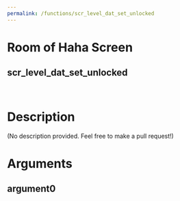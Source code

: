 ```yaml
---
permalink: /functions/scr_level_dat_set_unlocked
---
```

# Room of Haha Screen  
## scr_level_dat_set_unlocked  
&nbsp;  
# Description  
(No description provided. Feel free to make a pull request!) 
&nbsp;  
# Arguments
## argument0

&nbsp;  


